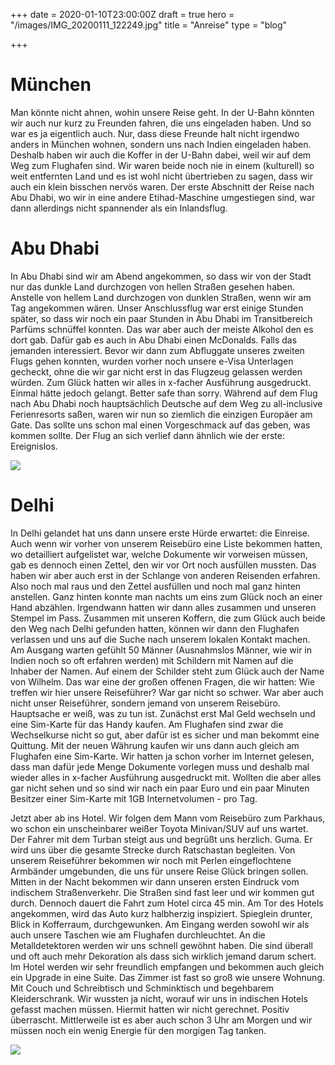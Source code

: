 +++
date = 2020-01-10T23:00:00Z
draft = true
hero = "/images/IMG_20200111_122249.jpg"
title = "Anreise"
type = "blog"

+++
# München

Man könnte nicht ahnen, wohin unsere Reise geht. In der U-Bahn könnten wir auch nur kurz zu Freunden fahren, die uns eingeladen haben. Und so war es ja eigentlich auch. Nur, dass diese Freunde halt nicht irgendwo anders in München wohnen, sondern uns nach Indien eingeladen haben. Deshalb haben wir auch die Koffer in der U-Bahn dabei, weil wir auf dem Weg zum Flughafen sind. Wir waren beide noch nie in einem (kulturell) so weit entfernten Land und es ist wohl nicht übertrieben zu sagen, dass wir auch ein klein bisschen nervös waren. Der erste Abschnitt der Reise nach Abu Dhabi, wo wir in eine andere Etihad-Maschine umgestiegen sind, war dann allerdings nicht spannender als ein Inlandsflug.

# Abu Dhabi

In Abu Dhabi sind wir am Abend angekommen, so dass wir von der Stadt nur das dunkle Land durchzogen von hellen Straßen gesehen haben. Anstelle von hellem Land durchzogen von dunklen Straßen, wenn wir am Tag angekommen wären. Unser Anschlussflug war erst einige Stunden später, so dass wir noch ein paar Stunden in Abu Dhabi im Transitbereich Parfüms schnüffel konnten. Das war aber auch der meiste Alkohol den es dort gab. Dafür gab es auch in Abu Dhabi einen McDonalds. Falls das jemanden interessiert. Bevor wir dann zum Abfluggate unseres zweiten Flugs gehen konnten, wurden vorher noch unsere e-Visa Unterlagen gecheckt, ohne die wir gar nicht erst in das Flugzeug gelassen werden würden. Zum Glück hatten wir alles in x-facher Ausführung ausgedruckt. Einmal hätte jedoch gelangt. Better safe than sorry. Während auf dem Flug nach Abu Dhabi noch hauptsächlich Deutsche auf dem Weg zu all-inclusive Ferienresorts saßen, waren wir nun so ziemlich die einzigen Europäer am Gate. Das sollte uns schon mal einen Vorgeschmack auf das geben, was kommen sollte. Der Flug an sich verlief dann ähnlich wie der erste: Ereignislos.

![](/images/IMG_20200111_155835.jpg)

# Delhi

In Delhi gelandet hat uns dann unsere erste Hürde erwartet: die Einreise. Auch wenn wir vorher von unserem Reisebüro eine Liste bekommen hatten, wo detailliert aufgelistet war, welche Dokumente wir vorweisen müssen, gab es dennoch einen Zettel, den wir vor Ort noch ausfüllen mussten. Das haben wir aber auch erst in der Schlange von anderen Reisenden erfahren. Also noch mal raus und den Zettel ausfüllen und noch mal ganz hinten anstellen. Ganz hinten konnte man nachts um eins zum Glück noch an einer Hand abzählen. Irgendwann hatten wir dann alles zusammen und unseren Stempel im Pass. Zusammen mit unseren Koffern, die zum Glück auch beide den Weg nach Delhi gefunden hatten, können wir dann den Flughafen verlassen und uns auf die Suche nach unserem lokalen Kontakt machen. Am Ausgang warten gefühlt 50 Männer (Ausnahmslos Männer, wie wir in Indien noch so oft erfahren werden) mit Schildern mit Namen auf die Inhaber der Namen. Auf einem der Schilder steht zum Glück auch der Name von Wilhelm. Das war eine der großen offenen Fragen, die wir hatten: Wie treffen wir hier unsere Reiseführer? War gar nicht so schwer. War aber auch nicht unser Reiseführer, sondern jemand von unserem Reisebüro. Hauptsache er weiß, was zu tun ist. Zunächst erst Mal Geld wechseln und eine Sim-Karte für das Handy kaufen. Am Flughafen sind zwar die Wechselkurse nicht so gut, aber dafür ist es sicher und man bekommt eine Quittung. Mit der neuen Währung kaufen wir uns dann auch gleich am Flughafen eine Sim-Karte. Wir hatten ja schon vorher im Internet gelesen, dass man dafür jede Menge Dokumente vorlegen muss und deshalb mal wieder alles in x-facher Ausführung ausgedruckt mit. Wollten die aber alles gar nicht sehen und so sind wir nach ein paar Euro und ein paar Minuten Besitzer einer Sim-Karte mit 1GB Internetvolumen - pro Tag.

Jetzt aber ab ins Hotel. Wir folgen dem Mann vom Reisebüro zum Parkhaus, wo schon ein unscheinbarer weißer Toyota Minivan/SUV auf uns wartet. Der Fahrer mit dem Turban steigt aus und begrüßt uns herzlich. Guma. Er wird uns über die gesamte Strecke durch Ratschastan begleiten. Von unserem Reiseführer bekommen wir noch mit Perlen eingeflochtene Armbänder umgebunden, die uns für unsere Reise Glück bringen sollen. Mitten in der Nacht bekommen wir dann unseren ersten Eindruck vom indischem Straßenverkehr. Die Straßen sind fast leer und wir kommen gut durch. Dennoch dauert die Fahrt zum Hotel circa 45 min. Am Tor des Hotels angekommen, wird das Auto kurz halbherzig inspiziert. Spieglein drunter, Blick in Kofferraum, durchgewunken. Am Eingang werden sowohl wir als auch unsere Taschen wie am Flughafen durchleuchtet. An die Metalldetektoren werden wir uns schnell gewöhnt haben. Die sind überall und oft auch mehr Dekoration als dass sich wirklich jemand darum schert. Im Hotel werden wir sehr freundlich empfangen und bekommen auch gleich ein Upgrade in eine Suite. Das Zimmer ist fast so groß wie unsere Wohnung. Mit Couch und Schreibtisch und Schminktisch und begehbarem Kleiderschrank. Wir wussten ja nicht, worauf wir uns in indischen Hotels gefasst machen müssen. Hiermit hatten wir nicht gerechnet. Positiv überrascht. Mittlerweile ist es aber auch schon 3 Uhr am Morgen und wir müssen noch ein wenig Energie für den morgigen Tag tanken.

![](/images/IMG_20200112_054427.jpg)